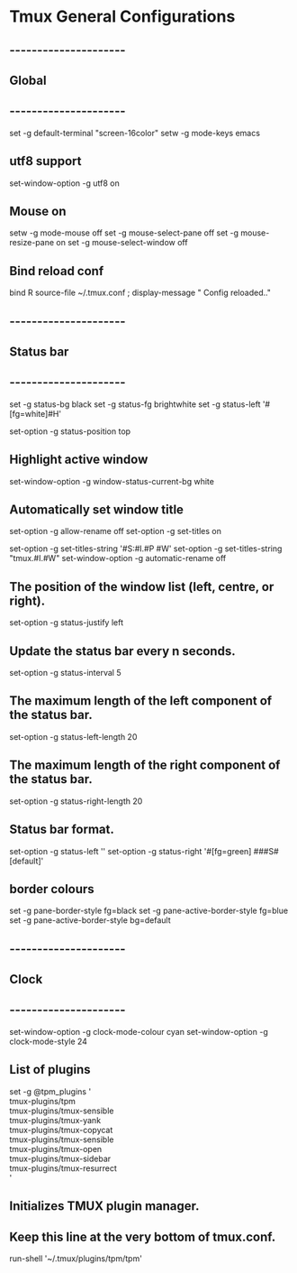 # Tmux General Configurations
## ---------------------
## Global
## ---------------------
set -g default-terminal "screen-16color"
setw -g mode-keys emacs

## utf8 support
set-window-option -g utf8 on

## Mouse on
setw -g mode-mouse off
set -g mouse-select-pane off
set -g mouse-resize-pane on
set -g mouse-select-window off

## Bind reload conf
bind R source-file ~/.tmux.conf \; display-message " Config reloaded.."

## ---------------------
## Status bar
## ---------------------
set -g status-bg black
set -g status-fg brightwhite
set -g status-left '#[fg=white]#H'

set-option -g status-position top

## Highlight active window
set-window-option -g window-status-current-bg white

## Automatically set window title
set-option -g allow-rename off
set-option -g set-titles on

set-option -g set-titles-string '#S:#I.#P #W'
set-option -g set-titles-string "tmux.#I.#W"
set-window-option -g automatic-rename off

## The position of the window list (left, centre, or right).
set-option -g status-justify left

## Update the status bar every n seconds.
set-option -g status-interval 5

## The maximum length of the left component of the status bar.
set-option -g status-left-length 20

## The maximum length of the right component of the status bar.
set-option -g status-right-length 20

## Status bar format.
set-option -g status-left ''
set-option -g status-right '#[fg=green] ###S#[default]'

## border colours
set -g pane-border-style fg=black
set -g pane-active-border-style fg=blue
set -g pane-active-border-style bg=default

## ---------------------
## Clock
## ---------------------
set-window-option -g clock-mode-colour cyan
set-window-option -g clock-mode-style 24

## List of plugins
set -g @tpm_plugins '              \
  tmux-plugins/tpm                 \
  tmux-plugins/tmux-sensible       \
  tmux-plugins/tmux-yank           \
  tmux-plugins/tmux-copycat        \
  tmux-plugins/tmux-sensible       \
  tmux-plugins/tmux-open           \
  tmux-plugins/tmux-sidebar        \
  tmux-plugins/tmux-resurrect      \
'

## Initializes TMUX plugin manager.
## Keep this line at the very bottom of tmux.conf.
run-shell '~/.tmux/plugins/tpm/tpm'